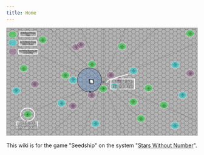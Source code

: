 ```yaml
---
title: Home
---
```

![An image of a starmap with green, blue, and purple circles indicating habitability of each system.](./Images/starmap.png)

This wiki is for the game "Seedship" on the system "[Stars Without Number](https://www.drivethrurpg.com/en/product/226996/stars-without-number-revised-edition)".